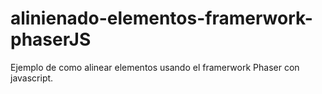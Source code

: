 # alinienado-elementos-framerwork-phaserJS
Ejemplo de como alinear elementos usando el framerwork Phaser con javascript.
